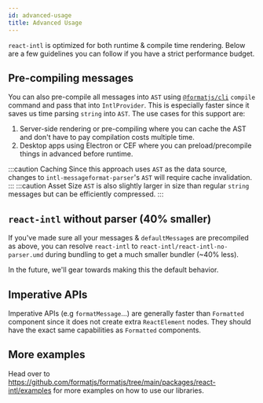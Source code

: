 ```yaml
---
id: advanced-usage
title: Advanced Usage
---
```


`react-intl` is optimized for both runtime & compile time rendering. Below are a few guidelines you can follow if you have a strict performance budget.

## Pre-compiling messages

You can also pre-compile all messages into `AST` using [`@formatjs/cli`](../tooling/cli.md) `compile` command and pass that into `IntlProvider`. This is especially faster since it saves us time parsing `string` into `AST`. The use cases for this support are:

1. Server-side rendering or pre-compiling where you can cache the AST and don't have to pay compilation costs multiple time.
2. Desktop apps using Electron or CEF where you can preload/precompile things in advanced before runtime.

:::caution Caching
Since this approach uses `AST` as the data source, changes to `intl-messageformat-parser`'s `AST` will require cache invalidation.
:::
:::caution Asset Size
`AST` is also slightly larger in size than regular `string` messages but can be efficiently compressed.
:::

## `react-intl` without parser (40% smaller)

If you've made sure all your messages & `defaultMessage`s are precompiled as above, you can resolve `react-intl` to `react-intl/react-intl-no-parser.umd` during bundling to get a much smaller bundler (~40% less).

In the future, we'll gear towards making this the default behavior.

## Imperative APIs

Imperative APIs (e.g `formatMessage`...) are generally faster than `Formatted` component since it does not create extra `ReactElement` nodes. They should have the exact same capabilities as `Formatted` components.

## More examples

Head over to https://github.com/formatjs/formatjs/tree/main/packages/react-intl/examples for more examples on how to use our libraries.
